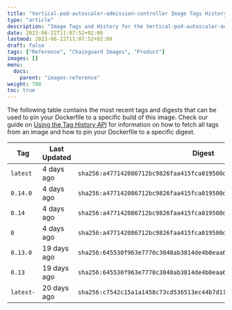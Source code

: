 ```yaml
---
title: "Vertical-pod-autoscaler-admission-controller Image Tags History"
type: "article"
description: "Image Tags and History for the Vertical-pod-autoscaler-admission-controller Chainguard Image"
date: 2023-06-22T11:07:52+02:00
lastmod: 2023-06-22T11:07:52+02:00
draft: false
tags: ["Reference", "Chainguard Images", "Product"]
images: []
menu:
  docs:
    parent: "images-reference"
weight: 700
toc: true
---
```


The following table contains the most recent tags and digests that can be used to pin your Dockerfile to a specific build of this image. Check our guide on [Using the Tag History API](/chainguard/chainguard-images/using-the-tag-history-api/) for information on how to fetch all tags from an image and how to pin your Dockerfile to a specific digest.

| Tag       | Last Updated | Digest                                                                    |
|-----------|--------------|---------------------------------------------------------------------------|
| `latest`  | 4 days ago   | `sha256:a477142086712bc9826faa415fca019500da0e6740b05dbc658f20ba758571d6` |
| `0.14.0`  | 4 days ago   | `sha256:a477142086712bc9826faa415fca019500da0e6740b05dbc658f20ba758571d6` |
| `0.14`    | 4 days ago   | `sha256:a477142086712bc9826faa415fca019500da0e6740b05dbc658f20ba758571d6` |
| `0`       | 4 days ago   | `sha256:a477142086712bc9826faa415fca019500da0e6740b05dbc658f20ba758571d6` |
| `0.13.0`  | 19 days ago  | `sha256:645530f963e7770c3048ab3814de4b0eaa6c1ed3631ae762e19c4618fadc20de` |
| `0.13`    | 19 days ago  | `sha256:645530f963e7770c3048ab3814de4b0eaa6c1ed3631ae762e19c4618fadc20de` |
| `latest-` | 20 days ago  | `sha256:c7542c15a1a1458c73cd536513ec44b7d1100cd06069fa3480886166de178143` |
